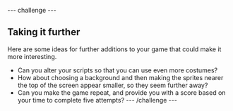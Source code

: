 --- challenge ---
## Taking it further
Here are some ideas for further additions to your game that could make it more interesting.
- Can you alter your scripts so that you can use even more costumes?
- How about choosing a background and then making the sprites nearer the top of the screen appear smaller, so they seem further away?
- Can you make the game repeat, and provide you with a score based on your time to complete five attempts?
--- /challenge ---
